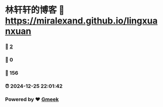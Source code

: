 # 林轩轩的博客 :link: https://miralexand.github.io/lingxuanxuan 
### :page_facing_up: [2](https://miralexand.github.io/lingxuanxuan/tag.html) 
### :speech_balloon: 0 
### :hibiscus: 156 
### :alarm_clock: 2024-12-25 22:01:42 
### Powered by :heart: [Gmeek](https://github.com/Meekdai/Gmeek)
